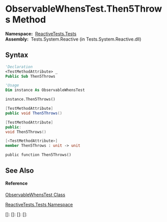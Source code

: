 # ObservableWhensTest.Then5Throws Method

**Namespace:**  [ReactiveTests.Tests](ReactiveTests.Tests\ReactiveTests.Tests.md)  
**Assembly:**  Tests.System.Reactive (in Tests.System.Reactive.dll)

## Syntax

```vb
'Declaration
<TestMethodAttribute> _
Public Sub Then5Throws
```

```vb
'Usage
Dim instance As ObservableWhensTest

instance.Then5Throws()
```

```csharp
[TestMethodAttribute]
public void Then5Throws()
```

```c++
[TestMethodAttribute]
public:
void Then5Throws()
```

```fsharp
[<TestMethodAttribute>]
member Then5Throws : unit -> unit 
```

```jscript
public function Then5Throws()
```

## See Also

#### Reference

[ObservableWhensTest Class](ObservableWhensTest\ObservableWhensTest.md)

[ReactiveTests.Tests Namespace](ReactiveTests.Tests\ReactiveTests.Tests.md)

[]: 
[]: 
[]: 
[]: 
